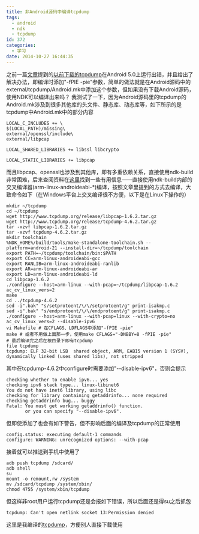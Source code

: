 ```yaml
---
title: 非Android源码中编译tcpdump
tags:
  - android
  - ndk
  - tcpdump
id: 372
categories:
  - 学习
date: 2014-10-27 16:44:35
---
```


之前一篇[文章](http://202.203.209.55:8080/?p=367)提到的[以前下载的tcpdump](http://www.strazzere.com/android/tcpdump)在Android 5.0上运行出错，并且给出了解决办法，即编译时添加"-fPIE -pie"参数，简单的做法就是在Android源码中的external/tcpdump/Android.mk中添加这个参数，但如果没有下载Android源码，使用NDK可以编译出来吗？<!--more-->
我测试了一下，因为Android源码里的tcpdump的Android.mk涉及到很多其他库的头文件、静态库、动态库等，如下所示的是tcpdump中Android.mk中的部分内容

```shell
LOCAL_C_INCLUDES += \
$(LOCAL_PATH)/missing\
external/openssl/include\
external/libpcap

LOCAL_SHARED_LIBRARIES += libssl libcrypto

LOCAL_STATIC_LIBRARIES += libpcap
```

而且libpcap、openssl也涉及到其他库，即有多重依赖关系，直接使用ndk-build非常困难，后来查阅资料在[这里](http://omappedia.org/wiki/USB_Sniffing_with_tcpdump)找到一些有用信息——直接使用ndk-build内部的交叉编译器(arm-linux-androideabi-*)编译，按照文章里提到的方式去编译，大致命令如下（在Windows平台上交叉编译很不方便，以下是在Linux下操作的）

```shell
mkdir ~/tcpdump
cd ~/tcpdump
wget http://www.tcpdump.org/release/libpcap-1.6.2.tar.gz
wget http://www.tcpdump.org/release/tcpdump-4.6.2.tar.gz
tar -xzvf libpcap-1.6.2.tar.gz
tar -xzvf tcpdump-4.6.2.tar.gz
mkdir toolchain
%NDK_HOME%/build/tools/make-standalone-toolchain.sh --platform=android-21 --install-dir=~/tcpdump/toolchain
export PATH=~/tcpdump/toolchain/bin:$PATH
export CC=arm-linux-androideabi-gcc
export RANLIB=arm-linux-androideabi-ranlib
export AR=arm-linux-androideabi-ar
export LD=arm-linux-androideabi-ld
cd libpcap-1.6.2
./configure --host=arm-linux --with-pcap=~/tcpdump/libpcap-1.6.2 ac_cv_linux_vers=2
make
cd ../tcpdump-4.6.2
sed -i".bak" "s/setprotoent/\/\/setprotoent/g" print-isakmp.c
sed -i".bak" "s/endprotoent/\/\/endprotoent/g" print-isakmp.c
./configure --host=arm-linux --with-pcap=linux --with-crypto=no ac_cv_linux_vers=2 --disable-ipv6
vi Makefile # 在CFLAGS、LDFLAGS中添加"-fPIE -pie"
make # 或者不用做上面那一步，使用make CFLAGS="-DNBBY=8 -fPIE -pie"
# 最后编译完之后在根目录下即有tcpdump
file tcpdump
tcpdump: ELF 32-bit LSB  shared object, ARM, EABI5 version 1 (SYSV), dynamically linked (uses shared libs), not stripped
```

其中在tcpdump-4.6.2中configure时需要添加"--disable-ipv6"，否则会提示

```shell
checking whether to enable ipv6... yes
checking ipv6 stack type... linux-libinet6
You do not have inet6 library, using libc
checking for library containing getaddrinfo... none required
checking getaddrinfo bug... buggy
Fatal: You must get working getaddrinfo() function.
       or you can specify "--disable-ipv6".
```

但即使添加了也会有如下警告，但不影响后面的编译及tcpdump的正常使用

```shell
config.status: executing default-1 commands
configure: WARNING: unrecognized options: --with-pcap
```

接着就可以推送到手机中使用了

```shell
adb push tcpdump /sdcard/
adb shell
su
mount -o remount,rw /system
mv /sdcard/tcpdump /system/xbin/
chmod 4755 /system/xbin/tcpdump
```

但这样非root用户运行tcpdump还是会报如下错误，所以后面还是得su之后抓包

```shell
tcpdump: Can't open netlink socket 13:Permission denied
```

这里是我编译的[tcpdump](/resources/2014/10/tcpdump.zip)，方便别人直接下载使用